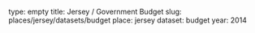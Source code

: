 type: empty
title: Jersey / Government Budget
slug: places/jersey/datasets/budget
place: jersey
dataset: budget
year: 2014
